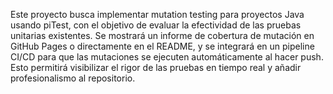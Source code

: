 Este proyecto busca implementar mutation testing para proyectos Java usando piTest, con el objetivo de evaluar la efectividad de las pruebas unitarias existentes. Se mostrará un informe de cobertura de mutación en GitHub Pages o directamente en el README, y se integrará en un pipeline CI/CD para que las mutaciones se ejecuten automáticamente al hacer push. Esto permitirá visibilizar el rigor de las pruebas en tiempo real y añadir profesionalismo al repositorio.
